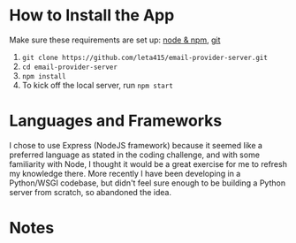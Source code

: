 # How to Install the App

Make sure these requirements are set up: [node & npm](https://nodejs.org/en/), [git](https://www.robinwieruch.de/git-essential-commands/)

1. `git clone https://github.com/leta415/email-provider-server.git`
2. `cd email-provider-server`
3. `npm install`
4. To kick off the local server, run `npm start`

# Languages and Frameworks

I chose to use Express (NodeJS framework) because it seemed like a preferred language as stated in the coding challenge, and with some familiarity with Node, I thought it would be a great exercise for me to refresh my knowledge there. More recently I have been developing in a Python/WSGI codebase, but didn't feel sure enough to be building a Python server from scratch, so abandoned the idea.

# Notes
